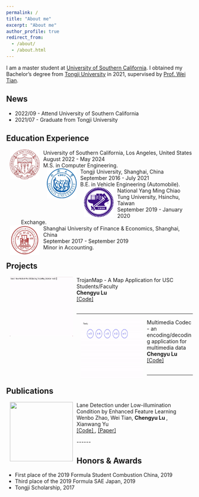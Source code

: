 ```yaml
---
permalink: /
title: "About me"
excerpt: "About me"
author_profile: true
redirect_from: 
  - /about/
  - /about.html
---
```


I am a master student at [University of Southern California](https://www.usc.edu/). I obtained my Bachelor’s degree from [Tongji University](https://www.tongji.edu.cn/) in 2021, supervised by [Prof. Wei Tian](https://auto.tongji.edu.cn/info/1176/7060.htm). 
<!-- My current research interests include artificial intelligence, machine learning, computer vision, and image processing, particularly in the domains of Image and Video Restoration and Enhancement and Multi-Modality Scene Understanding. -->

News
------
- 2022/09 - Attend University of Southern California
- 2021/07 - Graduate from Tongji University

Education Experience
------

<dl>
              <dt>
                <img align="left" width="80" height="80" hspace="10" src="/images/USC.jpeg"
                />
              </dt>
              <dt>
                University of Southern California, Los Angeles, United States
              </dt>
              <dd>
                August 2022 - May 2024
              </dd>
              <dd>
                M.S. in Computer Engineering.
              </dd>
              <dt>
                <img align="left" width="80" height="80" hspace="10" src="/images/TJU.jpeg"
                />
              </dt>
              <dt>
                Tongji University, Shanghai, China
              </dt>
              <dd>
                September 2016 - July 2021
              </dd>
              <dd>
                B.E. in Vehicle Engineering (Automobile).
              </dd>
              <dt>
                <img align="left" width="80" height="80" hspace="10" src="/images/NCTU.jpeg"
                />
              </dt>
              <dt>
                National Yang Ming Chiao Tung University, Hsinchu, Taiwan
              </dt>
              <dd>
                September 2019 - January 2020
              </dd>
              <dd>
                Exchange.
              </dd>
              <dt>
                <img align="left" width="80" height="80" hspace="10" src="/images/SUFE.jpeg"
                />
              </dt>
              <dt>
                Shanghai University of Finance & Economics, Shanghai, China
              </dt>
              <dd>
                September 2017 - September 2019
              </dd>
              <dd>
                Minor in Accounting.
              </dd>
            </dl>

Projects
------
<dl>
              <dt>
                <img align="left" width="170" height="160" hspace="10" src="/images/TrojanMap.gif"
                />
              </dt>
              <dt>
                TrojanMap - A Map Application for USC Students/Faculty
              </dt>
              <dd>
                <strong>
                Chengyu Lu
                </strong>
              </dd>
              <dd>
                <a href="https://github.com/Lu-Chengyu/USC-MSEE/tree/main/EE538/fall2022_trojanmap-Lu-Chengyu-main">
                  [Code]
                </a>
<!--                 ,
                <a href="">
                  [Project page]
                </a> -->
              </dd>
  <br/>

  </dl>

------
  <dl>
              <dt>
                <img align="left" width="170" height="160" hspace="10" src="/images/Huffman Coding.gif"
                />
              </dt>
              <dt>
                Multimedia Codec - an encoding/decoding application for multimedia data
              </dt>
              <dd>
                <strong>
                Chengyu Lu
                </strong>
              </dd>
              <dd>
                <a href="https://github.com/Lu-Chengyu/USC-MSEE/tree/main/EE669">
                  [Code]
                </a>
<!--                 ,
                <a href="">
                  [Project page]
                </a> -->
              </dd>
  <br/>
            </dl>

------

Publications
------
<dl>
              <dt>
                <img align="left" width="170" height="160" hspace="10" src="/images/Graduation Design.gif"
                />
              </dt>
              <dt>
                Lane Detection under Low-illumination Condition by Enhanced Feature Learning
              </dt>
              <dd>
                Wenbo Zhao, Wei Tian,
                <strong>
                Chengyu Lu
                </strong>
                , Xianwang Yu
              </dd>
<!--               <dd>
                Arxiv preprint
              </dd> -->
              <dd>
                <a href="https://github.com/Lu-Chengyu/Zero-DCE_RESA/tree/main">
                  [Code]
                </a>
                ,
                <a href="https://www.sae.org/publications/technical-papers/content/2022-01-7102/">
                  [Paper]
                </a>
<!--                 ,
                <a href="">
                  [Project page]
                </a> -->
              </dd>
            </dl>
------


Honors & Awards
------
- First place of the 2019 Formula Student Combustion China, 2019
- Third place of the 2019 Formula SAE Japan, 2019
- Tongji Scholarship, 2017
<br/>
<br/>
<br/>
